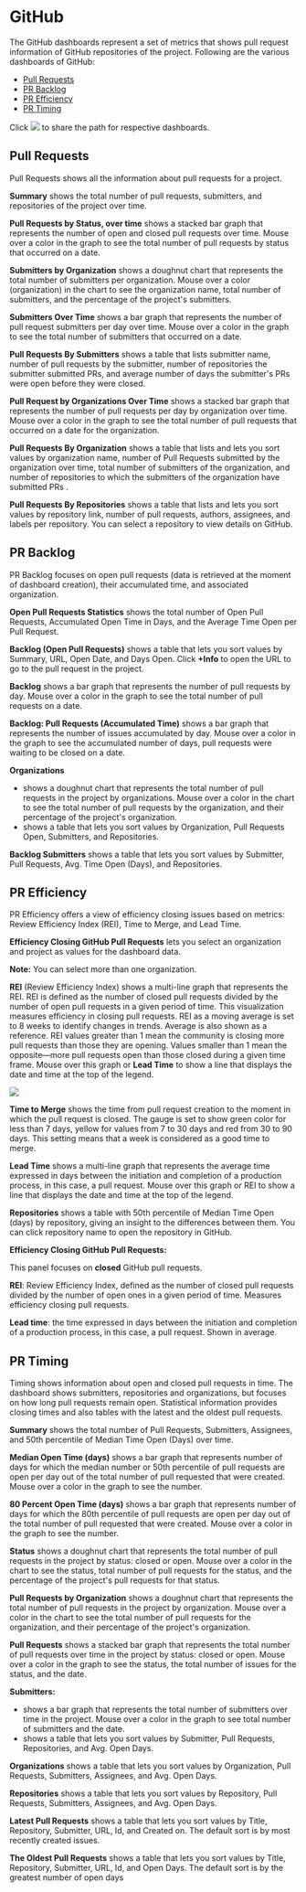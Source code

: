 # GitHub

The GitHub dashboards represent a set of metrics that shows pull request information of GitHub repositories of the project. Following are the various dashboards of GitHub:

* [Pull Requests](github.md#pull-requests)
* [PR Backlog](github.md#pr-backlog)
* [PR Efficiency](github.md#pr-efficiency)
* [PR Timing](github.md#pr-timing)

Click ![](../../../../.gitbook/assets/share-icon.png) to share the path for respective dashboards.

## Pull Requests

Pull Requests shows all the information about pull requests for a project.

**Summary** shows the total number of pull requests, submitters, and repositories of the project over time.

**Pull Requests by Status, over time** shows a stacked bar graph that represents the number of open and closed pull requests over time. Mouse over a color in the graph to see the total number of pull requests by status that occurred on a date.

**Submitters by Organization** shows a doughnut chart that represents the total number of submitters per organization. Mouse over a color \(organization\) in the chart to see the organization name, total number of submitters, and the percentage of the project's submitters.

**Submitters Over Time** shows a bar graph that represents the number of pull request submitters per day over time. Mouse over a color in the graph to see the total number of submitters that occurred on a date.

**Pull Requests By Submitters** shows a table that lists submitter name, number of pull requests by the submitter, number of repositories the submitter submitted PRs, and average number of days the submitter's PRs were open before they were closed.

**Pull Request by Organizations Over Time** shows a stacked bar graph that represents the number of pull requests per day by organization over time. Mouse over a color in the graph to see the total number of pull requests that occurred on a date for the organization.

**Pull Requests By Organization** shows a table that lists and lets you sort values by organization name, number of Pull Requests submitted by the organization over time, total number of submitters of the organization, and number of repositories to which the submitters of the organization have submitted PRs .

**Pull Requests By Repositories** shows a table that lists and lets you sort values by repository link, number of pull requests, authors, assignees, and labels per repository. You can select a repository to view details on GitHub.

## PR Backlog

PR Backlog focuses on open pull requests \(data is retrieved at the moment of dashboard creation\), their accumulated time, and associated organization.

**Open Pull Requests Statistics** shows the total number of Open Pull Requests, Accumulated Open Time in Days, and the Average Time Open per Pull Request.

**Backlog \(Open Pull Requests\)** shows a table that lets you sort values by Summary, URL, Open Date, and Days Open. Click **+Info** to open the URL to go to the pull request in the project.

**Backlog** shows a bar graph that represents the number of pull requests by day. Mouse over a color in the graph to see the total number of pull requests on a date.

**Backlog: Pull Requests \(Accumulated Time\)** shows a bar graph that represents the number of issues accumulated by day. Mouse over a color in the graph to see the accumulated number of days, pull requests were waiting to be closed on a date.

**Organizations**

* shows a doughnut chart that represents the total number of pull requests in the project by organizations. Mouse over a color in the chart to see the total number of pull requests by the organization, and their percentage of the project's organization.
* shows a table that lets you sort values by Organization, Pull Requests Open, Submitters, and Repositories.

**Backlog Submitters** shows a table that lets you sort values by Submitter, Pull Requests, Avg. Time Open \(Days\), and Repositories.

## PR Efficiency

PR Efficiency offers a view of efficiency closing issues based on metrics: Review Efficiency Index \(REI\), Time to Merge, and Lead Time.

**Efficiency Closing GitHub Pull Requests** lets you select an organization and project as values for the dashboard data.

**Note:** You can select more than one organization.

**REI** \(Review Efficiency Index\) shows a multi-line graph that represents the REI. REI is defined as the number of closed pull requests divided by the number of open pull requests in a given period of time. This visualization measures efficiency in closing pull requests. REI as a moving average is set to 8 weeks to identify changes in trends. Average is also shown as a reference. REI values greater than 1 mean the community is closing more pull requests than those they are opening. Values smaller than 1 mean the opposite—more pull requests open than those closed during a given time frame. Mouse over this graph or **Lead Time** to show a line that displays the date and time at the top of the legend.

![](../../../../.gitbook/assets/18088229.png)

**Time to Merge** shows the time from pull request creation to the moment in which the pull request is closed. The gauge is set to show green color for less than 7 days, yellow for values from 7 to 30 days and red from 30 to 90 days. This setting means that a week is considered as a good time to merge.

**Lead Time** shows a multi-line graph that represents the average time expressed in days between the initiation and completion of a production process, in this case, a pull request. Mouse over this graph or REI to show a line that displays the date and time at the top of the legend.

**Repositories** shows a table with 50th percentile of Median Time Open \(days\) by repository, giving an insight to the differences between them. You can click repository name to open the repository in GitHub.

**Efficiency Closing GitHub Pull Requests:**

This panel focuses on **closed** GitHub pull requests.

**REI**: Review Efficiency Index, defined as the number of closed pull requests divided by the number of open ones in a given period of time. Measures efficiency closing pull requests.

**Lead time**: the time expressed in days between the initiation and completion of a production process, in this case, a pull request. Shown in average.

## PR Timing

Timing shows information about open and closed pull requests in time. The dashboard shows submitters, repositories and organizations, but focuses on how long pull requests remain open. Statistical information provides closing times and also tables with the latest and the oldest pull requests.

**Summary** shows the total number of Pull Requests, Submitters, Assignees, and 50th percentile of Median Time Open \(Days\) over time.

**Median Open Time \(days\)** shows a bar graph that represents number of days for which the median number or 50th percentile of pull requests are open per day out of the total number of pull requested that were created. Mouse over a color in the graph to see the  number.

**80 Percent Open Time \(days\)** shows a bar graph that represents number of days for which the 80th percentile of pull requests are open per day out of the total number of pull requested that were created. Mouse over a color in the graph to see the  number.

**Status** shows a doughnut chart that represents the total number of pull requests in the project by status: closed or open. Mouse over a color in the chart to see the status, total number of pull requests for the status, and the percentage of the project's pull requests for that status.

**Pull Requests by Organization** shows a doughnut chart that represents the total number of pull requests in the project by organization. Mouse over a color in the chart to see the total number of pull requests for the organization, and their percentage of the project's organization.

**Pull Requests** shows a stacked bar graph that represents the total number of pull requests over time in the project by status: closed or open. Mouse over a color in the graph to see the status, the total number of issues for the status, and the date.

**Submitters:**

* shows a bar graph that represents the total number of submitters over time in the project. Mouse over a color in the graph to see total number of submitters and the date.
* shows a table that lets you sort values by Submitter, Pull Requests, Repositories, and Avg. Open Days.

**Organizations** shows a table that lets you sort values by Organization, Pull Requests, Submitters, Assignees, and Avg. Open Days.

**Repositories** shows a table that lets you sort values by Repository, Pull Requests, Submitters, Assignees, and Avg. Open Days.

**Latest Pull Requests** shows a table that lets you sort values by Title, Repository, Submitter, URL, Id, and Created on. The default sort is by most recently created issues.

**The Oldest Pull Requests** shows a table that lets you sort values by Title, Repository, Submitter, URL, Id, and Open Days. The default sort is by the greatest number of open days

